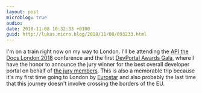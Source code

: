 ```yaml
---
layout: post
microblog: true
audio: 
date: 2018-11-08 10:32:33 +0100
guid: http://lukas.micro.blog/2018/11/08/093233.html
---
```

I'm on a train right now on my way to London. I'll be attending the [API the Docs London 2018](https://apithedocs.org/london2018) conference and the first [DevPortal Awards Gala](https://devportalawards.org/), where I have the honor to announce the jury winner for the best overall developer portal on behalf of [the jury members](https://devportalawards.org/jury). This is also a memorable trip because it's my first time going to London by [Eurostar](https://www.eurostar.com/) and also probably the last time that this journey doesn't involve crossing the borders of the EU.
